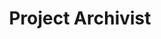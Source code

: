 ---
permalink: /about/ejames
name: Emma James
affiliation: University of California San Franscico
title: Project Archivist 
association: instructor
headshot: ejames.jpg
bio: "Emma James is the Project Archivist with the Industry Documents Library (IDL), hosted by the UCSF Library. The IDL is a digital archive of documents created by industries that have impacted public health in various areas including tobacco, opioids, other drug industries, chemical, food, and fossil fuel.<br>Emma has an interest and background in managing digital collections and digital preservation, which supports her role working with the IDL’s most recent collection of Juul Labs documents, and contributing to the IDL’s goals for future-proofing and managing digital collections of 20 million documents and growing."
layout: bio
---
